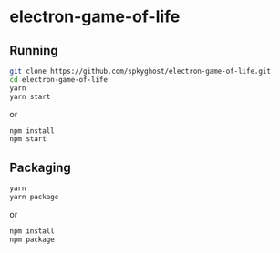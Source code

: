 # electron-game-of-life

## Running

```bash
git clone https://github.com/spkyghost/electron-game-of-life.git
cd electron-game-of-life
yarn
yarn start
```
or
```bash
npm install
npm start
```

## Packaging

```bash
yarn
yarn package
```
or
```bash
npm install
npm package
```

